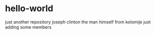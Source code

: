 # hello-world
just another repository
joseph clinton the man himself
from kolomije
just adding some members
